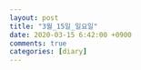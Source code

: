```yaml
---
layout: post
title: "3월_15일_일요일"
date: 2020-03-15 6:42:00 +0900
comments: true 
categories: [diary] 
---
```

